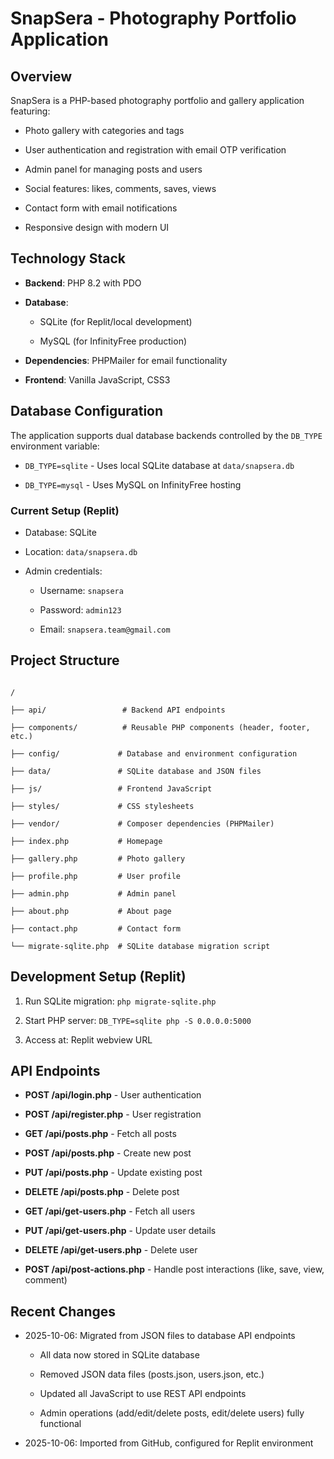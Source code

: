 # SnapSera - Photography Portfolio Application



## Overview

SnapSera is a PHP-based photography portfolio and gallery application featuring:

- Photo gallery with categories and tags

- User authentication and registration with email OTP verification

- Admin panel for managing posts and users

- Social features: likes, comments, saves, views

- Contact form with email notifications

- Responsive design with modern UI



## Technology Stack

- **Backend**: PHP 8.2 with PDO

- **Database**: 

  - SQLite (for Replit/local development)

  - MySQL (for InfinityFree production)

- **Dependencies**: PHPMailer for email functionality

- **Frontend**: Vanilla JavaScript, CSS3



## Database Configuration

The application supports dual database backends controlled by the `DB_TYPE` environment variable:

- `DB_TYPE=sqlite` - Uses local SQLite database at `data/snapsera.db`

- `DB_TYPE=mysql` - Uses MySQL on InfinityFree hosting



### Current Setup (Replit)

- Database: SQLite

- Location: `data/snapsera.db`

- Admin credentials:

  - Username: `snapsera`

  - Password: `admin123`

  - Email: `snapsera.team@gmail.com`



## Project Structure

```

/

├── api/                 # Backend API endpoints

├── components/          # Reusable PHP components (header, footer, etc.)

├── config/             # Database and environment configuration

├── data/               # SQLite database and JSON files

├── js/                 # Frontend JavaScript

├── styles/             # CSS stylesheets

├── vendor/             # Composer dependencies (PHPMailer)

├── index.php           # Homepage

├── gallery.php         # Photo gallery

├── profile.php         # User profile

├── admin.php           # Admin panel

├── about.php           # About page

├── contact.php         # Contact form

└── migrate-sqlite.php  # SQLite database migration script

```



## Development Setup (Replit)

1. Run SQLite migration: `php migrate-sqlite.php`

2. Start PHP server: `DB_TYPE=sqlite php -S 0.0.0.0:5000`

3. Access at: Replit webview URL



## API Endpoints

- **POST /api/login.php** - User authentication

- **POST /api/register.php** - User registration

- **GET /api/posts.php** - Fetch all posts

- **POST /api/posts.php** - Create new post

- **PUT /api/posts.php** - Update existing post

- **DELETE /api/posts.php** - Delete post

- **GET /api/get-users.php** - Fetch all users

- **PUT /api/get-users.php** - Update user details

- **DELETE /api/get-users.php** - Delete user

- **POST /api/post-actions.php** - Handle post interactions (like, save, view, comment)



## Recent Changes

- 2025-10-06: Migrated from JSON files to database API endpoints

  - All data now stored in SQLite database

  - Removed JSON data files (posts.json, users.json, etc.)

  - Updated all JavaScript to use REST API endpoints

  - Admin operations (add/edit/delete posts, edit/delete users) fully functional

- 2025-10-06: Imported from GitHub, configured for Replit environment


